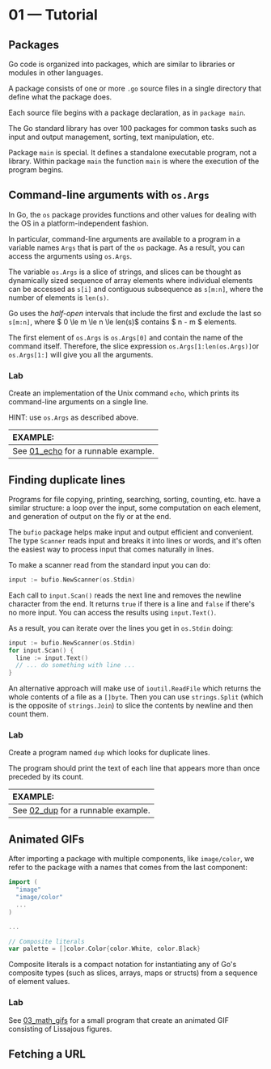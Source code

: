 # 01 &mdash; Tutorial

## Packages

Go code is organized into packages, which are similar to libraries or modules in other languages.

A package consists of one or more `.go` source files in a single directory that define what the package does.

Each source file begins with a package declaration, as in `package main`.

The Go standard library has over 100 packages for common tasks such as input and output management, sorting, text manipulation, etc.

Package `main` is special. It defines a standalone executable program, not a library. Within package `main` the function `main` is where the execution of the program begins.

## Command-line arguments with `os.Args`

In Go, the `os` package provides functions and other values for dealing with the OS in a platform-independent fashion.

In particular, command-line arguments are available to a program in a variable names `Args` that is part of the `os` package. As a result, you can access the arguments using `os.Args`.

The variable `os.Args` is a slice of strings, and slices can be thought as dynamically sized sequence of array elements where individual elements can be accessed as `s[i]` and contiguous subsequence as `s[m:n]`, where the number of elements is `len(s)`.

Go uses the *half-open* intervals that include the first and exclude the last so `s[m:n]`, where $ 0 \le m \le n \le len(s)$ contains $ n - m $ elements.

The first element of `os.Args` is `os.Args[0]` and contain the name of the command itself. Therefore, the slice expression `os.Args[1:len(os.Args)]`or `os.Args[1:]` will give you all the arguments.

### Lab

Create an implementation of the Unix command `echo`, which prints its command-line arguments on a single line.

HINT: use `os.Args` as described above.

| EXAMPLE: |
| :------- |
| See [01_echo](01_echo/README.md) for a runnable example. |

## Finding duplicate lines

Programs for file copying, printing, searching, sorting, counting, etc. have a similar structure: a loop over the input, some computation on each element, and generation of output on the fly or at the end.

The `bufio` package helps make input and output efficient and convenient. The type `Scanner` reads input and breaks it into lines or words, and it's often the easiest way to process input that comes naturally in lines.

To make a scanner read from the standard input you can do:

```go
input := bufio.NewScanner(os.Stdin)
```

Each call to `input.Scan()` reads the next line and removes the newline character from the end. It returns `true` if there is a line and `false` if there's no more input. You can access the results using `input.Text()`.

As a result, you can iterate over the lines you get in `os.Stdin` doing:

```go
input := bufio.NewScanner(os.Stdin)
for input.Scan() {
  line := input.Text()
  // ... do something with line ...
}
```

An alternative approach will make use of `ioutil.ReadFile` which returns the whole contents of a file as a `[]byte`. Then you can use `strings.Split` (which is the opposite of `strings.Join`) to slice the contents by newline and then count them.

### Lab

Create a program named `dup` which looks for duplicate lines.

The program should print the text of each line that appears more than once preceded by its count.

| EXAMPLE: |
| :------- |
| See [02_dup](02_dup/README.md) for a runnable example. |

## Animated GIFs

After importing a package with multiple components, like `image/color`, we refer to the package with a names that comes from the last component:

```go
import (
  "image"
  "image/color"
  ...
)

...

// Composite literals
var palette = []color.Color{color.White, color.Black}
```

Composite literals is a compact notation for instantiating any of Go's composite types (such as slices, arrays, maps or structs) from a sequence of element values.

### Lab

See [03_math_gifs](03_math_gifs/README.md) for a small program that create an animated GIF consisting of Lissajous figures.

## Fetching a URL
